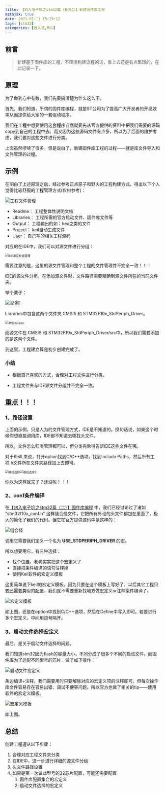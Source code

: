 ```yaml
---
title: 【初入电子坑之stm32篇（补充1）】新建固件库工程
mathjax: true
date: 2021-01-11 15:29:12
tags: [stm32]
categories: [嵌入式,MCU]
---
```


## 前言

> 新建基于固件库的工程，不理清构建流程的话，看上去还是有点繁琐的，在此记录一下。

<!--more-->

## 原理

为了做到心中有数，我们先要搞清楚为什么这么干。

首先，我们知道，所谓的固件库编程，就是ST公司为了提高广大开发者的开发效率从而提供给大家的一套驱动程序。

我们在工程中想要使用这套程序自然就要先从官方提供的资料中把我们需要的源码copy到自己的工程中去。而又因为这些源码文件有点多，所以为了后面的维护考虑，我们要对这些文件进行分类。

上面虽然啰嗦了很多，但是说白了，新建固件库工程的过程——就是库文件导入和文件管理的过程。

## 示例

在明白了上述原理之后，经过参考正点原子和野火的工程构建方式。得出以下个人觉得比较舒服的工程管理方式(仅供参考)：

![工程文件管理](https://photos-1302100213.cos.ap-guangzhou.myqcloud.com/imgs/Blog/20210309052812.png)

- Readme：	工程整体性说明文档
- Libraries：   工程所需的官方启动文件、固件库文件等
- Output：      工程输出的如：hex之类的文件
- Project：       keil自动生成文件
- User：           自己写的相关工程源码

对应的在IDE中，我们可以对源文件进行分组：

<img src="https://photos-1302100213.cos.ap-guangzhou.myqcloud.com/imgs/Blog/20210309052837.png" alt="IDE源文件组管理" style="zoom:67%;" />

需要注意的是，这里的源文件管理和整个工程的文件管理并不完全一致！！！

IDE的源文件分组，在添加源文件时，文件路径需要精确到源文件所在的当前文件夹。

举个栗子：

![举例1](https://photos-1302100213.cos.ap-guangzhou.myqcloud.com/imgs/Blog/20210309052853.png)

Libraries中包含这两个文件夹 CMSIS 和 STM32F10x_StdPeriph_Driver。

<img src="https://photos-1302100213.cos.ap-guangzhou.myqcloud.com/imgs/Blog/20210309052954.png" alt="举例2" style="zoom:67%;" /><img src="https://photos-1302100213.cos.ap-guangzhou.myqcloud.com/imgs/Blog/20210309053005.png" alt="举例3" style="zoom:50%;" />

而源文件在 CMSIS 和 STM32F10x_StdPeriph_Driver/src中，所以我们需要添加的是这两个文件。

到这里，工程建立算是初步创建完成了。

### 小结

- 根据自己喜欢的方式，合理对工程文件进行分类。

- 工程文件夹与IDE源文件分组并不完全一致。



## 重点！！！

### 1、路径设置

上面的示例，只是人为的文件管理方式，IDE是不知道的。换句话说，如果这个时候你想直接调用库，IDE都不知道去哪找头文件。

所以，文件怎么归类管理都可以，但分类完后得告诉IDE这些文件在哪。

对于KeilL来说，打开option找到C/C++选项，找到Include Paths，然后所有工程.h文件所在文件夹路径加上去即可。

<img src="https://photos-1302100213.cos.ap-guangzhou.myqcloud.com/imgs/Blog/%E8%B7%AF%E5%BE%84%E9%80%89%E6%8B%A9.png" alt="路径选择" style="zoom:67%;" /><img src="https://photos-1302100213.cos.ap-guangzhou.myqcloud.com/imgs/Blog/%E8%B7%AF%E5%BE%84%E9%80%89%E6%8B%A92.png" alt="路径选择2" style="zoom:67%;" />

你以为这样就完了？还没呢！！！

### 2、conf条件编译

在[【初入电子坑之stm32篇（二）】固件库编程](https://zhuanlan.zhihu.com/p/344916337) 中，我们已经讨论过了诸如 "stm32f10x_conf.h" 这样缝合怪文件，它把所有外设的头文件都包在里面了，极大的简化了我们的代码。但它在官方提供源码中是这样的：

![缝合怪](https://photos-1302100213.cos.ap-guangzhou.myqcloud.com/imgs/Blog/%E7%BC%9D%E5%90%88%E6%80%AA.png)

调用它需要我们定义一个名为 **USE_STDPERIPH_DRIVER** 的宏。

所以想要用它，有三种选择：

- 找个位置，老老实实把这个宏定义了
- 直接把条件编译的语句注释掉
- 使用Keil软件的宏定义模板

这里简单说下keil的宏定义模板。因为只要在这个模板上写好了，以后其它工程只要还需要类似的配置，我们就不需要重新找地方做宏定义or注释条件编译了。

![宏定义模板](https://photos-1302100213.cos.ap-guangzhou.myqcloud.com/imgs/Blog/%E5%AE%8F%E5%AE%9A%E4%B9%89%E6%A8%A1%E6%9D%BF.png)

如上图，还是在option中找到C/C++选项，然后在Define中写入即可。若要进行多个宏定义，中间用逗号隔开。

### 3、启动文件选择宏定义

最后，是关于启动文件选择的问题。

我们知道stm32因为flash的容量大小，不同分成了很多个不同的启动文件。而固件库为了适配不同型号的芯片，做了如下操作：

![启动文件宏定义](https://photos-1302100213.cos.ap-guangzhou.myqcloud.com/imgs/Blog/%E5%90%AF%E5%8A%A8%E6%96%87%E4%BB%B6%E5%AE%8F%E5%AE%9A%E4%B9%89.png)

条边编译+注释。我们需要用时只要解除对应的宏定义项的注释即可。但每次操作库文件容易存在容易出错、调试不便等问题。所以官方也做了相关的tip——使用软件的宏定义模板。

![宏定义模板](https://photos-1302100213.cos.ap-guangzhou.myqcloud.com/imgs/Blog/%E5%AE%8F%E5%AE%9A%E4%B9%89%E6%A8%A1%E6%9D%BF.png)

如上图。

## 总结

创建工程遵从以下步骤：

1. 合理对应工程文件夹分类
2. 在IDE中，进一步进行详细的源文件分组
3. 头文件路径设置
4. 如果是第一次做此型号的32芯片配置，可能还需要配置
   1. 固件库配置集合的宏定义
   2. 启动文件选择的宏定义